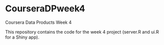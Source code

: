 # CourseraDPweek4
Coursera Data Products Week 4

This repository contains the code for the week 4 project (server.R and ui.R for a Shiny app).

